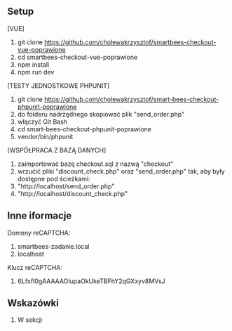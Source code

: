 ## Setup


[VUE]
1. git clone https://github.com/cholewakrzysztof/smartbees-checkout-vue-poprawione
2. cd smartbees-checkout-vue-poprawione
3. npm install 
4. npm run dev

[TESTY JEDNOSTKOWE PHPUNIT]
1. git clone https://github.com/cholewakrzysztof/smart-bees-checkout-phpunit-poprawione
2. do folderu nadrzędnego skopiować plik "send_order.php"
3. włączyć Git Bash
4. cd smart-bees-checkout-phpunit-poprawione
5. vendor/bin/phpunit

[WSPÓŁPRACA Z BAZĄ DANYCH]
1. zaimportować bazę checkout.sql z nazwą "checkout"
2. wrzućić pliki "discount_check.php" oraz "send_order.php" tak, aby były dostępne pod ścieżkami:
3. "http://localhost/send_order.php"  
4. "http://localhost/discount_check.php" 

## Inne iformacje
Domeny reCAPTCHA:
1. smartbees-zadanie.local
2. localhost

Klucz reCAPTCHA:
1. 6Lfxfl0gAAAAAOIupaOkUkeTBFhY2qGXxyv8MVsJ

## Wskazówki
1. W sekcji <script> -> methods,na samym końcu została zakomentowana metoda wypełniająca formularz przykładowymi danymi
2. W pierwszej linii <template> został zakomentowany przycisk do aktywacji metody wypełniającej formularz

[Kody rabatowe] 
 1. Aktywny: AB-123-456
 2. Nieaktywny: CD-789-123
 
[Wykorzystane technologie]

1. Vue.js 3
2. Baza danych MariaDB
3. PHP 7.3.30
4. reCAPTCHA Google v3
5. PHPUnit 9
